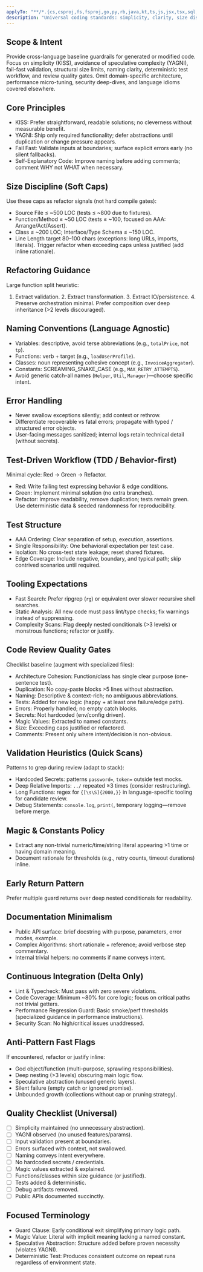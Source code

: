 ```yaml
---
applyTo: "**/*.{cs,csproj,fs,fsproj,go,py,rb,java,kt,ts,js,jsx,tsx,sql,yml,yaml,json,Dockerfile}"
description: "Universal coding standards: simplicity, clarity, size discipline, naming, TDD workflow, review gates, and tooling expectations. Excludes topics covered by dedicated security, performance, anti-pattern, backend, frontend, database, and commenting instruction files." 
---
```


## Scope & Intent
Provide cross-language baseline guardrails for generated or modified code. Focus on simplicity (KISS), avoidance of speculative complexity (YAGNI), fail-fast validation, structural size limits, naming clarity, deterministic test workflow, and review quality gates. Omit domain-specific architecture, performance micro-tuning, security deep-dives, and language idioms covered elsewhere.

## Core Principles
- KISS: Prefer straightforward, readable solutions; no cleverness without measurable benefit.
- YAGNI: Ship only required functionality; defer abstractions until duplication or change pressure appears.
- Fail Fast: Validate inputs at boundaries; surface explicit errors early (no silent fallbacks).
- Self-Explanatory Code: Improve naming before adding comments; comment WHY not WHAT when necessary.

## Size Discipline (Soft Caps)
Use these caps as refactor signals (not hard compile gates):
- Source File ≤ ~500 LOC (tests ≤ ~800 due to fixtures).
- Function/Method ≤ ~50 LOC (tests ≤ ~100, focused on AAA: Arrange/Act/Assert).
- Class ≤ ~200 LOC; Interface/Type Schema ≤ ~150 LOC.
- Line Length target 80–100 chars (exceptions: long URLs, imports, literals).
Trigger refactor when exceeding caps unless justified (add inline rationale).

## Refactoring Guidance
Large function split heuristic:
1. Extract validation. 2. Extract transformation. 3. Extract IO/persistence. 4. Preserve orchestration minimal.
Prefer composition over deep inheritance (>2 levels discouraged).

## Naming Conventions (Language Agnostic)
- Variables: descriptive, avoid terse abbreviations (e.g., `totalPrice`, not `tp`).
- Functions: verb + target (e.g., `loadUserProfile`).
- Classes: noun representing cohesive concept (e.g., `InvoiceAggregator`).
- Constants: SCREAMING_SNAKE_CASE (e.g., `MAX_RETRY_ATTEMPTS`).
- Avoid generic catch-all names (`Helper`, `Util`, `Manager`)—choose specific intent.

## Error Handling
- Never swallow exceptions silently; add context or rethrow.
- Differentiate recoverable vs fatal errors; propagate with typed / structured error objects.
- User-facing messages sanitized; internal logs retain technical detail (without secrets).

## Test-Driven Workflow (TDD / Behavior-first)
Minimal cycle: Red → Green → Refactor.
- Red: Write failing test expressing behavior & edge conditions.
- Green: Implement minimal solution (no extra branches).
- Refactor: Improve readability, remove duplication; tests remain green.
Use deterministic data & seeded randomness for reproducibility.

## Test Structure
- AAA Ordering: Clear separation of setup, execution, assertions.
- Single Responsibility: One behavioral expectation per test case.
- Isolation: No cross-test state leakage; reset shared fixtures.
- Edge Coverage: Include negative, boundary, and typical path; skip contrived scenarios until required.

## Tooling Expectations
- Fast Search: Prefer ripgrep (`rg`) or equivalent over slower recursive shell searches.
- Static Analysis: All new code must pass lint/type checks; fix warnings instead of suppressing.
- Complexity Scans: Flag deeply nested conditionals (>3 levels) or monstrous functions; refactor or justify.

## Code Review Quality Gates
Checklist baseline (augment with specialized files):
- Architecture Cohesion: Function/class has single clear purpose (one-sentence test).
- Duplication: No copy-paste blocks >5 lines without abstraction.
- Naming: Descriptive & context-rich; no ambiguous abbreviations.
- Tests: Added for new logic (happy + at least one failure/edge path).
- Errors: Properly handled; no empty catch blocks.
- Secrets: Not hardcoded (env/config driven).
- Magic Values: Extracted to named constants.
- Size: Exceeding caps justified or refactored.
- Comments: Present only where intent/decision is non-obvious.

## Validation Heuristics (Quick Scans)
Patterns to grep during review (adapt to stack):
- Hardcoded Secrets: patterns `password=`, `token=` outside test mocks.
- Deep Relative Imports: `../` repeated ≥3 times (consider restructuring).
- Long Functions: regex for `{[\s\S]{2000,}}` in language-specific tooling for candidate review.
- Debug Statements: `console.log`, `print(`, temporary logging—remove before merge.

## Magic & Constants Policy
- Extract any non-trivial numeric/time/string literal appearing >1 time or having domain meaning.
- Document rationale for thresholds (e.g., retry counts, timeout durations) inline.

## Early Return Pattern
Prefer multiple guard returns over deep nested conditionals for readability.

## Documentation Minimalism
- Public API surface: brief docstring with purpose, parameters, error modes, example.
- Complex Algorithms: short rationale + reference; avoid verbose step commentary.
- Internal trivial helpers: no comments if name conveys intent.

## Continuous Integration (Delta Only)
- Lint & Typecheck: Must pass with zero severe violations.
- Code Coverage: Minimum ~80% for core logic; focus on critical paths not trivial getters.
- Performance Regression Guard: Basic smoke/perf thresholds (specialized guidance in performance instructions).
- Security Scan: No high/critical issues unaddressed.

## Anti-Pattern Fast Flags
If encountered, refactor or justify inline:
- God object/function (multi-purpose, sprawling responsibilities).
- Deep nesting (>3 levels) obscuring main logic flow.
- Speculative abstraction (unused generic layers).
- Silent failure (empty catch or ignored promise).
- Unbounded growth (collections without cap or pruning strategy).

## Quality Checklist (Universal)
- [ ] Simplicity maintained (no unnecessary abstraction).
- [ ] YAGNI observed (no unused features/params).
- [ ] Input validation present at boundaries.
- [ ] Errors surfaced with context, not swallowed.
- [ ] Naming conveys intent everywhere.
- [ ] No hardcoded secrets / credentials.
- [ ] Magic values extracted & explained.
- [ ] Functions/classes within size guidance (or justified).
- [ ] Tests added & deterministic.
- [ ] Debug artifacts removed.
- [ ] Public APIs documented succinctly.

## Focused Terminology
- Guard Clause: Early conditional exit simplifying primary logic path.
- Magic Value: Literal with implicit meaning lacking a named constant.
- Speculative Abstraction: Structure added before proven necessity (violates YAGNI).
- Deterministic Test: Produces consistent outcome on repeat runs regardless of environment state.
